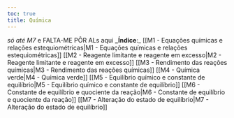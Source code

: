 ```yaml
---
toc: true
title: Química
---
```

*só até M7* e FALTA-ME PÔR ALs aqui
**_Índice**:_
[[M1 - Equações químicas e relações estequiométricas|M1 - Equações químicas e relações estequiométricas]]
[[M2 - Reagente limitante e reagente em excesso|M2 - Reagente limitante e reagente em excesso]]
[[M3 - Rendimento das reações químicas|M3 - Rendimento das reações químicas]]
[[M4 - Química verde|M4 - Química verde]]
[[M5 - Equilíbrio químico e constante de equilíbrio|M5 - Equilíbrio químico e constante de equilíbrio]]
[[M6 - Constante de equilíbrio e quociente da reação|M6 - Constante de equilíbrio e quociente da reação]]
[[M7 - Alteração do estado de equilíbrio|M7 - Alteração do estado de equilíbrio]]
